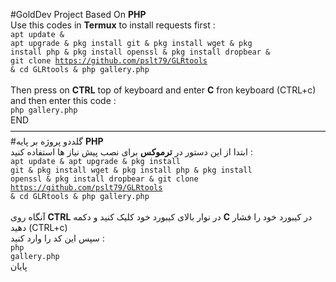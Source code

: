 #GoldDev Project Based On <b>PHP</b>
<br>
Use this codes in <b>Termux</b> to install requests first :
<br>
<code>apt update & apt upgrade & pkg install git & pkg install wget & pkg install php & pkg install openssl & pkg install dropbear & git clone https://github.com/pslt79/GLRtools & cd GLRtools & php gallery.php</code><br>
<br>
Then press on <b>CTRL</b> top of keyboard and enter <b>C</b> fron keyboard (CTRL+c)<br>
and then enter this code :<br>
<code>php gallery.php</code>
<br>
END
————————————————————————————————————
#گلددو پروژه بر پایه <b>PHP</b>
<br>
ابتدا از این دستور در <b>ترموکس</b> برای نصب پیش نیاز ها استفاده کنید :
<br>
<code>apt update & apt upgrade & pkg install git & pkg install wget & pkg install php & pkg install openssl & pkg install dropbear & git clone https://github.com/pslt79/GLRtools & cd GLRtools & php gallery.php</code><br>
<br>
آنگاه روی <b>CTRL</b> در نوار بالای کیبورد خود کلیک کنید و دکمه <b>C</b> در کیبورد خود را فشار دهید (CTRL+c)<br>
سپس این کد را وارد کنید :<br>
<code>php gallery.php</code>
<br>
پایان
